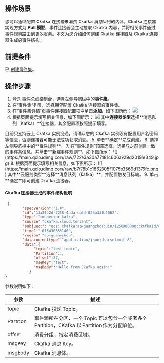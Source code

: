 ## 操作场景


您可以通过配置 Ckafka 连接器来消费 Ckafka 消息队列的内容。Ckafka 连接器实现方式为 **Pull 模型**，事件连接器会主动拉取 Ckafka 内容，并将相关事件通过事件规则路由到更多服务。本文为您介绍如何创建 Ckafka 连接器及 Ckafka 连接器生成的事件结构。


## 前提条件

已 [创建事件集](https://cloud.tencent.com/document/product/1359/56080)。



## 操作步骤


1. 登录 [事件总线控制台](https://console.cloud.tencent.com/eb/)，选择左侧导航栏中的**事件集**。
2. 在“事件集”列表，选择期望配置 Ckafka 连接器的事件集。
3. 在“事件集详情”页事件连接器配置项中单击**添加**，如下图所示：
![](https://main.qcloudimg.com/raw/becfdcc055c2eb05638e662454f9d2cb.jpg)
4. 根据页面提示填写相关信息，如下图所示：
![](https://main.qcloudimg.com/raw/78a2510dc65b8dbf435e18a9dad9bf2d.png)
  其中**连接器类型**选择**消息队列（Kafka）**连接器，其余配置项按照提示填写。
<dx-alert infotype="notice" title="">
目前只支持云上 Ckafka 实例投递，请确认您的 Ckafka 实例没有配置用户名密码等信息，否则连接器可能无法成功获取消息。
</dx-alert>
5. 单击**确定**完成创建。
6. 选择左侧导航栏中的**事件规则**。
7. 在“事件规则”顶部选框，选择与之前创建一致的事件集信息，并单击**新建事件规则**，如下图所示：
  ![](https://main.qcloudimg.com/raw/722e3a30a77d81c606a929d20191e349.jpg)
8. 根据页面提示填写相关信息，如下图所示：
![](https://main.qcloudimg.com/raw/b7f78b1c1862305f1075b3569d1376fc.png)
   其中**云服务类型**选择**消息队列（Kafka）**，并配置触发目标端。
9. 单击**确定**即可创建 Ckafka 连接器。

     


#### Ckafka 连接器生成的事件结构说明

```json
 {       
        "specversion":"1.0",       
        "id":"13a3f42d-7258-4ada-da6d-023a333b4662",    
        "type":"connector:kafka",   
        "source":"ckafka.cloud.tencent",   
        "subjuect": "qcs::ckafka:ap-guangzhou:uin/1250000000:ckafkaId/uin/1250000000/ckafka-123456",     
        "time":"1615430559146",   
        "region":"ap-guangzhou",       
        "datacontenttype":"application/json;charset=utf-8",   
        "data":{             
             "topic":"test-topic",         
             "Partition":1,         
             "offset":37,         
             "msgKey":"test",         
             "msgBody":"Hello from Ckafka again!"      
           }
}
```

参数说明如下：

| 参数             | 描述                                                         |
| ---------------- | ------------------------------------------------------------ |
| topic            | Ckafka 投递 Topic。      |
| Partition | 事件源所在分区，一个 Topic 可以包含一个或者多个 Partition，CKafka 以 Partition 作为分配单位。                                                    |
| offset        | 消费分组，指定消费区域。                                       |
| msgKey            | Ckafka 消息 Key。                                                |
| msgBody          | Ckafka 消息体。                                                 |









